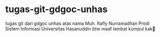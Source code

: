 # tugas-git-gdgoc-unhas
tugas git dari gdgoc unhas
atas nama Muh. Rafly Nurramadhan Prodi Sistem Informasi Universitas Hasanuddin
btw maaf lambat kumpul kak🙏
